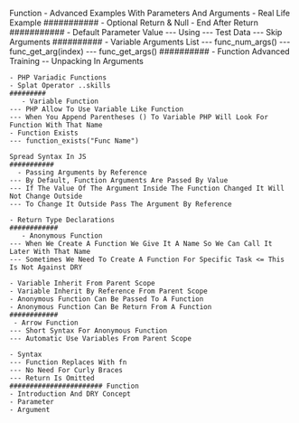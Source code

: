  Function
    - Advanced Examples With Parameters And Arguments
    - Real Life Example
    ###########
     - Optional Return &#038; Null
    - End After Return
    ###########
      - Default Parameter Value
    --- Using
    --- Test Data
    --- Skip Arguments
    ##########
       - Variable Arguments List
    --- func_num_args()
    --- func_get_arg(index)
    --- func_get_args()
    ##########
     - Function Advanced Training
    -- Unpacking In Arguments

    
    - PHP Variadic Functions
    - Splat Operator ..skills 
    #########
       - Variable Function
    --- PHP Allow To Use Variable Like Function
    --- When You Append Parentheses () To Variable PHP Will Look For Function With That Name
    - Function Exists
    --- function_exists("Func Name")

    Spread Syntax In JS
    ###########
      - Passing Arguments by Reference
    --- By Default, Function Arguments Are Passed By Value
    --- If The Value Of The Argument Inside The Function Changed It Will Not Change Outside
    --- To Change It Outside Pass The Argument By Reference

    - Return Type Declarations
    ############
       - Anonymous Function
    --- When We Create A Function We Give It A Name So We Can Call It Later With That Name
    --- Sometimes We Need To Create A Function For Specific Task <= This Is Not Against DRY

    - Variable Inherit From Parent Scope
    - Variable Inherit By Reference From Parent Scope
    - Anonymous Function Can Be Passed To A Function
    - Anonymous Function Can Be Return From A Function
    ############
     - Arrow Function
    --- Short Syntax For Anonymous Function
    --- Automatic Use Variables From Parent Scope

    - Syntax
    --- Function Replaces With fn
    --- No Need For Curly Braces
    --- Return Is Omitted
    ####################### Function
    - Introduction And DRY Concept
    - Parameter
    - Argument
